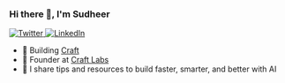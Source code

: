 ### Hi there 👋, I'm Sudheer

<a href="https://www.twitter.com/sudheerkumarme" target="__blank">
  <img src="https://img.shields.io/twitter/follow/sudheerai?style=social" alt="Twitter">
</a>
<a href="https://www.linkedin.com/in/sudheer.ai" target="_blank">
  <img src="https://img.shields.io/badge/LinkedIn-%230077B5.svg?&style=flat-square&logo=linkedin&logoColor=white" alt="LinkedIn">
</a>
<br>

- 🔭 Building [Craft](https://github.com/craftjs-dev/craft)
- 🌱 Founder at [Craft Labs](https://craftlabs.tech)
- 👯 I share tips and resources to build faster, smarter, and better with AI
